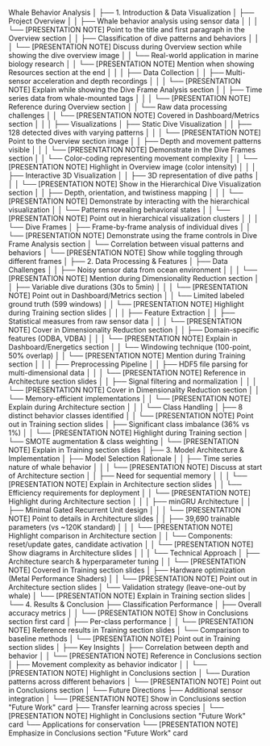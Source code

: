 Whale Behavior Analysis
│
├── 1. Introduction & Data Visualization
│   ├── Project Overview
│   │   ├── Whale behavior analysis using sensor data
│   │   │   └── [PRESENTATION NOTE] Point to the title and first paragraph in the Overview section
│   │   ├── Classification of dive patterns and behaviors
│   │   │   └── [PRESENTATION NOTE] Discuss during Overview section while showing the dive overview image
│   │   └── Real-world application in marine biology research
│   │       └── [PRESENTATION NOTE] Mention when showing Resources section at the end
│   │
│   ├── Data Collection
│   │   ├── Multi-sensor acceleration and depth recordings
│   │   │   └── [PRESENTATION NOTE] Explain while showing the Dive Frame Analysis section
│   │   ├── Time series data from whale-mounted tags
│   │   │   └── [PRESENTATION NOTE] Reference during Overview section
│   │   └── Raw data processing challenges
│   │       └── [PRESENTATION NOTE] Covered in Dashboard/Metrics section
│   │
│   ├── Visualizations
│       ├── Static Dive Visualization
│       │   ├── 128 detected dives with varying patterns
│       │   │   └── [PRESENTATION NOTE] Point to the Overview section image
│       │   ├── Depth and movement patterns visible
│       │   │   └── [PRESENTATION NOTE] Demonstrate in the Dive Frames section
│       │   └── Color-coding representing movement complexity
│       │       └── [PRESENTATION NOTE] Highlight in Overview image (color intensity)
│       │
│       ├── Interactive 3D Visualization
│       │   ├── 3D representation of dive paths
│       │   │   └── [PRESENTATION NOTE] Show in the Hierarchical Dive Visualization section
│       │   ├── Depth, orientation, and twistiness mapping
│       │   │   └── [PRESENTATION NOTE] Demonstrate by interacting with the hierarchical visualization
│       │   └── Patterns revealing behavioral states
│       │       └── [PRESENTATION NOTE] Point out in hierarchical visualization clusters
│       │
│       └── Dive Frames
│           ├── Frame-by-frame analysis of individual dives
│           │   └── [PRESENTATION NOTE] Demonstrate using the frame controls in Dive Frame Analysis section
│           └── Correlation between visual patterns and behaviors
│               └── [PRESENTATION NOTE] Show while toggling through different frames
│
├── 2. Data Processing & Features
│   ├── Data Challenges
│   │   ├── Noisy sensor data from ocean environment
│   │   │   └── [PRESENTATION NOTE] Mention during Dimensionality Reduction section
│   │   ├── Variable dive durations (30s to 5min)
│   │   │   └── [PRESENTATION NOTE] Point out in Dashboard/Metrics section
│   │   └── Limited labeled ground truth (599 windows)
│   │       └── [PRESENTATION NOTE] Highlight during Training section slides
│   │
│   ├── Feature Extraction
│   │   ├── Statistical measures from raw sensor data
│   │   │   └── [PRESENTATION NOTE] Cover in Dimensionality Reduction section
│   │   ├── Domain-specific features (ODBA, VDBA)
│   │   │   └── [PRESENTATION NOTE] Explain in Dashboard/Energetics section
│   │   └── Windowing technique (100-point, 50% overlap)
│   │       └── [PRESENTATION NOTE] Mention during Training section
│   │
│   ├── Preprocessing Pipeline
│   │   ├── HDF5 file parsing for multi-dimensional data
│   │   │   └── [PRESENTATION NOTE] Reference in Architecture section slides
│   │   ├── Signal filtering and normalization
│   │   │   └── [PRESENTATION NOTE] Cover in Dimensionality Reduction section
│   │   └── Memory-efficient implementations
│   │       └── [PRESENTATION NOTE] Explain during Architecture section
│   │
│   └── Class Handling
│       ├── 8 distinct behavior classes identified
│       │   └── [PRESENTATION NOTE] Point out in Training section slides
│       ├── Significant class imbalance (36% vs 1%)
│       │   └── [PRESENTATION NOTE] Highlight during Training section
│       └── SMOTE augmentation & class weighting
│           └── [PRESENTATION NOTE] Explain in Training section slides
│
├── 3. Model Architecture & Implementation
│   ├── Model Selection Rationale
│   │   ├── Time series nature of whale behavior
│   │   │   └── [PRESENTATION NOTE] Discuss at start of Architecture section
│   │   ├── Need for sequential memory
│   │   │   └── [PRESENTATION NOTE] Explain in Architecture section slides
│   │   └── Efficiency requirements for deployment
│   │       └── [PRESENTATION NOTE] Highlight during Architecture section
│   │
│   ├── minGRU Architecture
│   │   ├── Minimal Gated Recurrent Unit design
│   │   │   └── [PRESENTATION NOTE] Point to details in Architecture slides
│   │   ├── 39,690 trainable parameters (vs ~120K standard)
│   │   │   └── [PRESENTATION NOTE] Highlight comparison in Architecture section
│   │   └── Components: reset/update gates, candidate activation
│   │       └── [PRESENTATION NOTE] Show diagrams in Architecture slides
│   │
│   └── Technical Approach
│       ├── Architecture search & hyperparameter tuning
│       │   └── [PRESENTATION NOTE] Covered in Training section slides
│       ├── Hardware optimization (Metal Performance Shaders)
│       │   └── [PRESENTATION NOTE] Point out in Architecture section slides
│       └── Validation strategy (leave-one-out by whale)
│           └── [PRESENTATION NOTE] Explain in Training section slides
│
└── 4. Results & Conclusion
    ├── Classification Performance
    │   ├── Overall accuracy metrics
    │   │   └── [PRESENTATION NOTE] Show in Conclusions section first card
    │   ├── Per-class performance
    │   │   └── [PRESENTATION NOTE] Reference results in Training section slides
    │   └── Comparison to baseline methods
    │       └── [PRESENTATION NOTE] Point out in Training section slides
    │
    ├── Key Insights
    │   ├── Correlation between depth and behavior
    │   │   └── [PRESENTATION NOTE] Reference in Conclusions section
    │   ├── Movement complexity as behavior indicator
    │   │   └── [PRESENTATION NOTE] Highlight in Conclusions section
    │   └── Duration patterns across different behaviors
    │       └── [PRESENTATION NOTE] Point out in Conclusions section
    │
    └── Future Directions
        ├── Additional sensor integration
        │   └── [PRESENTATION NOTE] Show in Conclusions section "Future Work" card
        ├── Transfer learning across species
        │   └── [PRESENTATION NOTE] Highlight in Conclusions section "Future Work" card
        └── Applications for conservation
            └── [PRESENTATION NOTE] Emphasize in Conclusions section "Future Work" card